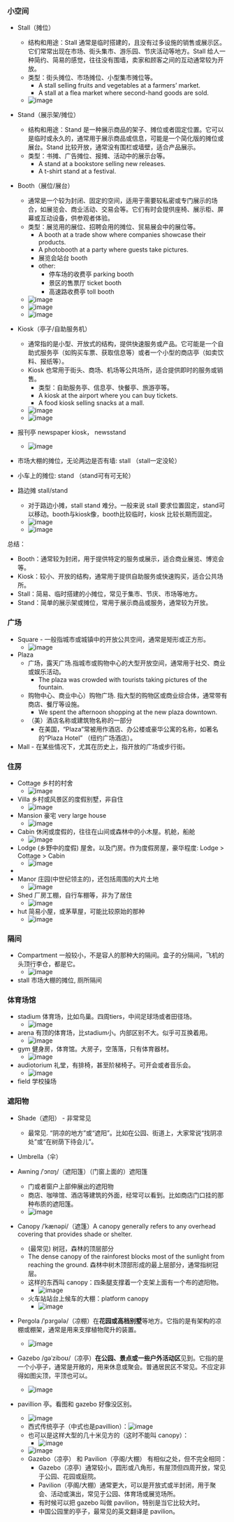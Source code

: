 ### 小空间

- Stall（摊位）
  - 结构和用途：Stall 通常是临时搭建的，且没有过多设施的销售或展示区。它们常常出现在市场、街头集市、游乐园、节庆活动等地方。Stall 给人一种简约、简易的感觉，往往没有围墙，卖家和顾客之间的互动通常较为开放。
  - 类型：街头摊位、市场摊位、小型集市摊位等。
    - A stall selling fruits and vegetables at a farmers’ market.
    - A stall at a flea market where second-hand goods are sold.
  - ![image](https://github.com/user-attachments/assets/437a445e-df31-4da4-87d9-c6120b001598)

- Stand（展示架/摊位）
  - 结构和用途：Stand 是一种展示商品的架子、摊位或者固定位置。它可以是临时或永久的，通常用于展示商品或信息，可能是一个简化版的摊位或展台。Stand 比较开放，通常没有围栏或墙壁，适合产品展示。
  - 类型：书摊、广告摊位、报摊、活动中的展示台等。
    - A stand at a bookstore selling new releases.
    - A t-shirt stand at a festival.
- Booth（展位/展台）
  - 通常是一个较为封闭、固定的空间，适用于需要较私密或专门展示的场合，如展览会、商业活动、交易会等。它们有时会提供座椅、展示柜、屏幕或互动设备，供参观者体验。
  - 类型：展览用的展位、招聘会用的摊位、贸易展会中的展位等。
    - A booth at a trade show where companies showcase their products.
    - A photobooth at a party where guests take pictures.
    - 展览会站台 booth
    - other:
      - 停车场的收费亭 parking booth
      - 景区的售票厅 ticket booth
      - 高速路收费亭 toll booth
  - ![image](https://github.com/user-attachments/assets/2f5ef58c-37d4-4d80-acfb-e9d1e358c677)
  - ![image](https://github.com/user-attachments/assets/67d79b7c-4634-4a98-a167-23ca8b196a72)
  - ![image](https://github.com/user-attachments/assets/e3c0414c-8b36-400c-8d70-9ed3a73a1486)
- Kiosk（亭子/自助服务机）
  - 通常指的是小型、开放式的结构，提供快速服务或产品。它可能是一个自助式服务亭（如购买车票、获取信息等）或者一个小型的商店亭（如卖饮料、报纸等）。
  - Kiosk 也常用于街头、商场、机场等公共场所，适合提供即时的服务或销售。
    - 类型：自助服务亭、信息亭、快餐亭、旅游亭等。
    - A kiosk at the airport where you can buy tickets.
    - A food kiosk selling snacks at a mall.
  - ![image](https://github.com/user-attachments/assets/c97d32e9-61c7-42e8-b852-f904a566c5aa)
  - ![image](https://github.com/user-attachments/assets/0639712d-4a32-47c7-a895-46793a22af3c)


- 报刊亭 newspaper kiosk， newsstand
  - ![image](https://github.com/user-attachments/assets/9125249a-6b8f-4c7b-a23d-1d7c625545d8)
- 市场大棚的摊位，无论两边是否有墙: stall （stall一定没轮）
- 小车上的摊位: stand （stand可有可无轮）
- 路边摊 stall/stand
  - 对于路边小摊，stall stand 难分。一般来说 stall 要求位置固定，stand可以移动。booth与kiosk像，booth比较临时，kiosk 比较长期而固定。
  - ![image](https://github.com/user-attachments/assets/10ae4c84-feb9-4fd7-9414-ab2f6da46c27)
  - ![image](https://github.com/user-attachments/assets/912c58f5-3411-4815-a972-5974aa98a3eb)

总结：
- Booth：通常较为封闭，用于提供特定的服务或展示，适合商业展览、博览会等。
- Kiosk：较小、开放的结构，通常用于提供自助服务或快速购买，适合公共场所。
- Stall：简易、临时搭建的小摊位，常见于集市、节庆、市场等地方。
- Stand：简单的展示架或摊位，常用于展示商品或服务，通常较为开放。


### 广场
- Square - 一般指城市或城镇中的开放公共空间，通常是矩形或正方形。
  - ![image](https://github.com/user-attachments/assets/a867f92d-49d6-4e7c-ae01-f4eb24c92ede)
- Plaza
  - 广场，露天广场.指城市或购物中心的大型开放空间，通常用于社交、商业或娱乐活动。
    - The plaza was crowded with tourists taking pictures of the fountain.
  - 购物中心、商业中心）购物广场. 指大型的购物区或商业综合体，通常带有商店、餐厅等设施。
    - We spent the afternoon shopping at the new plaza downtown.
  - （美）酒店名称或建筑物名称的一部分
    - 在美国，“Plaza”常被用作酒店、办公楼或豪华公寓的名称，如著名的“Plaza Hotel” （纽约广场酒店）。
- Mall - 在某些情况下，尤其在历史上，指开放的广场或步行街。

### 住房
- Cottage 乡村的村舍
  - ![image](https://github.com/user-attachments/assets/92b49896-c487-485a-aaff-0ba736c223ab)
- Villa 乡村或风景区的度假别墅，非自住
  - ![image](https://github.com/user-attachments/assets/620ac5db-73e3-4571-8014-55959b34fdf7)
- Mansion 豪宅 very large house
  - ![image](https://github.com/user-attachments/assets/1622d3dc-ea6b-474a-aace-8fddad3056e7)
- Cabin 休闲或度假的，往往在山间或森林中的小木屋。机舱，船舱
  - ![image](https://github.com/user-attachments/assets/f301ed57-7aac-4886-8533-969c7a6f1229)
- Lodge (乡野中的度假) 屋舍。以及门房。作为度假房屋，豪华程度: Lodge > Cottage > Cabin
  - ![image](https://github.com/user-attachments/assets/e3ae3ddc-dc0c-4e2b-b746-3592fd2de9e8)
-
- Manor 庄园(中世纪领主的)，还包括周围的大片土地
  - ![image](https://github.com/user-attachments/assets/9ab873a8-19ce-4952-bf8a-8a587d749249)
- Shed 厂房工棚，自行车棚等，非为了居住
  - ![image](https://github.com/user-attachments/assets/6025eb19-9e2e-449f-aff0-7e2e9dee4d4d)
- hut 简易小屋，或茅草屋，可能比较原始的那种
  - ![image](https://github.com/user-attachments/assets/377c9bc9-97d0-4d8e-a838-5d0dd38f6441)

### 隔间
- Compartment 一般较小，不是容人的那种大的隔间。盒子的分隔间，飞机的头顶行李仓，都是它。
  - ![image](https://github.com/user-attachments/assets/91957ce1-ee92-485f-848f-2b58ce7fb1ee)
- stall 市场大棚的摊位, 厕所隔间

### 体育场馆
- stadium 体育场，比如鸟巢。四周tiers，中间足球场或者田径场。
  - ![image](https://github.com/user-attachments/assets/eeb299a2-b241-4bb9-b3ce-4db7064d1d8a)
- arena 有顶的体育场，比stadium小。内部区别不大。似乎可互换着用。
  - ![image](https://github.com/user-attachments/assets/0b75abe9-c0b8-4140-afb6-050959999f0e)
- gym 健身房，体育馆。大房子，空落落，只有体育器材。
  - ![image](https://github.com/user-attachments/assets/ecaf165e-e129-42aa-8559-356546026045)
- audiotorium 礼堂，有排椅，甚至阶梯椅子。可开会或者音乐会。
  - ![image](https://github.com/user-attachments/assets/178bef1c-177a-454d-ad6b-c54cb25fb507)
- field 学校操场

### 遮阳物
- Shade（遮阳） - 非常常见
  - 最常见. “阴凉的地方”或“遮阳”。比如在公园、街道上，大家常说“找阴凉处”或“在树荫下待会儿”。
- Umbrella（伞）
- Awning /ˈɔnɪŋ/（遮阳篷）（门窗上面的）遮阳篷
  - 门或者窗户上部伸展出的遮阳物
  - 商店、咖啡馆、酒店等建筑的外面，经常可以看到。比如商店门口挂的那种布质的遮阳篷。
  - ![image](https://github.com/user-attachments/assets/b724c379-bc8c-4bc8-ba5a-d09538cbf470)

- Canopy /ˈkænəpi/（遮篷）A canopy generally refers to any overhead covering that provides shade or shelter. 
  -  (最常见) 树冠，森林的顶层部分
    - The dense canopy of the rainforest blocks most of the sunlight from reaching the ground. 森林中树木顶部形成的最上层部分，通常指树冠层。
  - 这样的东西叫  canopy：四条腿支撑着一个支架上面有一个布的遮阳物。
    - ![image](https://github.com/user-attachments/assets/f64700ab-6ab9-476c-9536-4c33c7ad6a00)
  - 火车站站台上候车的大棚：platform canopy
    - ![image](https://github.com/user-attachments/assets/f3c22c4f-9fb8-4703-a1f8-a202eaf7a56c)

- Pergola /ˈpɜrɡələ/（凉棚）在**花园或高档别墅**等地方。它指的是有架构的凉棚或棚架，通常是用来支撑植物爬升的装置。 
  - ![image](https://github.com/user-attachments/assets/227d9342-0912-462e-99fb-d6720025b6e7)

- Gazebo /ɡəˈziboʊ/（凉亭）**在公园、景点或一些户外活动区**见到。它指的是一个小亭子，通常是开敞的，用来休息或聚会。普通居民区不常见。不应定非得如图尖顶，平顶也可以。
  - ![image](https://github.com/user-attachments/assets/60b4921e-f6cb-4b19-9fd8-84bb4c7ff953)

- pavillion 亭。看图和 gazebo 好像没区别。
  - ![image](https://github.com/user-attachments/assets/edcb42a5-fc64-4f74-968e-aa5bc61978af)
  - 西式传统亭子（中式也是pavillion）：![image](https://github.com/user-attachments/assets/f0d077ad-a90c-48d7-95e6-b764af3982f8)
  - 也可以是这样大型的几十米见方的（这时不能叫 canopy）：
    - ![image](https://github.com/user-attachments/assets/e1ebba3e-6beb-4a9f-b7c8-78892809d1ee)
  - ![image](https://github.com/user-attachments/assets/b55e7336-bcae-48e4-9959-6948f76dfc1b)
  - Gazebo（凉亭） 和 Pavilion（亭阁/大棚） 有相似之处，但不完全相同：
    - Gazebo（凉亭）通常较小，圆形或八角形，有屋顶但四周开放，常见于公园、花园或庭院。
    - Pavilion（亭阁/大棚）通常更大，可以是开放式或半封闭，用于聚会、活动或演出，常见于公园、体育场或展览场所。
    - 有时候可以把 gazebo 叫做 pavilion，特别是当它比较大时。
    - 中国公园里的亭子，最常见的英文翻译是 pavilion。
